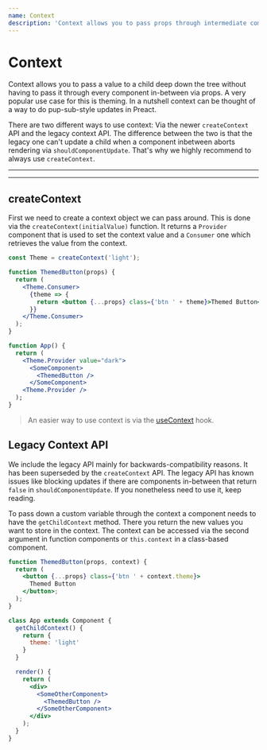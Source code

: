 ```yaml
---
name: Context
description: 'Context allows you to pass props through intermediate components. This documents describes both the new and the old API'
---
```


# Context

Context allows you to pass a value to a child deep down the tree without having to pass it through every component in-between via props. A very popular use case for this is theming. In a nutshell context can be thought of a way to do pup-sub-style updates in Preact.

There are two different ways to use context: Via the newer `createContext` API and the legacy context API. The difference between the two is that the legacy one can't update a child when a component inbetween aborts rendering via `shouldComponentUpdate`. That's why we highly recommend to always use `createContext`.

---

<toc></toc>

---

## createContext

First we need to create a context object we can pass around. This is done via the `createContext(initialValue)` function. It returns a `Provider` component that is used to set the context value and a `Consumer` one which retrieves the value from the context.

```jsx
const Theme = createContext('light');

function ThemedButton(props) {
  return (
    <Theme.Consumer>
      {theme => {
        return <button {...props} class={'btn ' + theme}>Themed Button</button>;
      }}
    </Theme.Consumer>
  );
}

function App() {
  return (
    <Theme.Provider value="dark">
      <SomeComponent>
        <ThemedButton />
      </SomeComponent>
    <Theme.Provider />
  );
}
```

> An easier way to use context is via the [useContext](/guide/v10/hooks#context) hook.

## Legacy Context API

We include the legacy API mainly for backwards-compatibility reasons. It has been superseded by the `createContext` API. The legacy API has known issues like blocking updates if there are components in-between that return `false` in `shouldComponentUpdate`. If you nonetheless need to use it, keep reading.

To pass down a custom variable through the context a component needs to have the `getChildContext` method. There you return the new values you want to store in the context. The context can be accessed via the second argument in function components or `this.context` in a class-based component.

```jsx
function ThemedButton(props, context) {
  return (
    <button {...props} class={'btn ' + context.theme}>
      Themed Button
    </button>;
  );
}

class App extends Component {
  getChildContext() {
    return {
      theme: 'light'
    }
  }

  render() {
    return (
      <div>
        <SomeOtherComponent>
          <ThemedButton />
        </SomeOtherComponent>
      </div>
    );
  }
}
```
